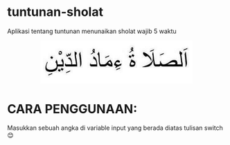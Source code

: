 # tuntunan-sholat
Aplikasi tentang tuntunan menunaikan sholat wajib 5 waktu

<p align="center">
  <img src="/img.jpg" width="350"/>
</p>

# CARA PENGGUNAAN:
Masukkan sebuah angka di variable input yang berada diatas tulisan switch :blush:
